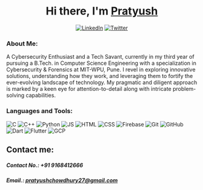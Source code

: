 <div align="center">
   <h1>Hi there, I'm <a href="https://github.com/pratsingit">Pratyush</a></h1>
   <p><a href="https://www.linkedin.com/in/pratyushchowdhury/" target="_blank"><img alt="LinkedIn" src="https://img.shields.io/badge/linkedin-%230077B5.svg?&style=for-the-badge&logo=linkedin&logoColor=white" /></a> <a href="https://twitter.com/pratsinx" target="_blank"><img alt="Twitter" src="https://img.shields.io/badge/twitter-%231DA1F2.svg?&style=for-the-badge&logo=twitter&logoColor=white" /></a>
</p>
  </div>

### About Me:
A Cybersecurity Enthusiast and a Tech Savant, currently in my third year of pursuing a B.Tech. in Computer Science Engineering with a specialization in Cybersecurity & Forensics at MIT-WPU, Pune. 
I revel in exploring innovative solutions, understanding how they work, and leveraging them to fortify the ever-evolving landscape of technology.
My pragmatic and diligent approach is marked by a keen eye for attention-to-detail along with intricate problem-solving capabilities. 

### Languages and Tools:

<p><img alt="C" src="https://img.shields.io/badge/c%20-%2300599C.svg?&style=for-the-badge&logo=c&logoColor=white" /> <img alt="C++" src="https://img.shields.io/badge/c++%20-%2300599C.svg?&style=for-the-badge&logo=c%2B%2B&logoColor=white" />  <img alt="Python" src="https://img.shields.io/badge/python%20-%2314354C.svg?&style=for-the-badge&logo=python&logoColor=white" /> <img alt="JS" src="https://img.shields.io/badge/javascript%20-%23323330.svg?&style=for-the-badge&logo=javascript&logoColor=%23F7DF1E" />   <img alt="HTML" src="https://img.shields.io/badge/html5%20-%23E34F26.svg?&style=for-the-badge&logo=html5&logoColor=white" /> <img alt="CSS" src="https://img.shields.io/badge/css3%20-%231572B6.svg?&style=for-the-badge&logo=css3&logoColor=white" /> <img alt="Firebase" src="https://img.shields.io/badge/firebase%20-%23039BE5.svg?&style=for-the-badge&logo=firebase" /> <img alt="Git" src="https://img.shields.io/badge/git%20-%23F05033.svg?&style=for-the-badge&logo=git&logoColor=white" /> <img alt="GitHub" src="https://img.shields.io/badge/github%20-%23121011.svg?&style=for-the-badge&logo=github&logoColor=white" /> <img alt="Dart" src="https://img.shields.io/badge/dart-%230175C2.svg?&style=for-the-badge&logo=dart&logoColor=white" /> <img alt="Flutter" src="https://img.shields.io/badge/Flutter%20-%2302569B.svg?&style=for-the-badge&logo=Flutter&logoColor=white" /> <img alt="GCP" src="https://img.shields.io/badge/Google%20Cloud-%234285F4?logo=google-cloud&logoColor=white&style=for-the-badge" />
<p align="left"></p>

## Contact me: 
<div align="left">
<h5>Contact No.: +91 9168412666</h5>
<h5>Email.: <a href="pratyushchowdhury27@gmail.com" target="_blank">pratyushchowdhury27@gmail.com </a></h5>
</div>
